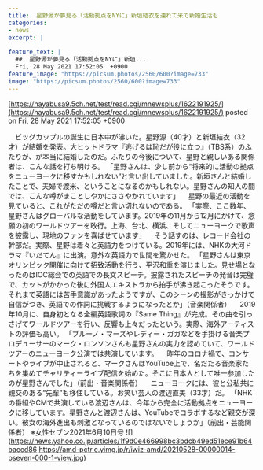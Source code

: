 ```yaml
---
title:  星野源が夢見る「活動拠点をNYに」新垣結衣を連れて米で新婚生活も  
categories:
- news
excerpt: |
  
feature_text: |
  ##  星野源が夢見る「活動拠点をNYに」新垣...
  Fri, 28 May 2021 17:52:05  +0900
feature_image: "https://picsum.photos/2560/600?image=733"
image: "https://picsum.photos/2560/600?image=733"
---
```


[https://hayabusa9.5ch.net/test/read.cgi/mnewsplus/1622191925/](https://hayabusa9.5ch.net/test/read.cgi/mnewsplus/1622191925/)
posted on Fri, 28 May 2021 17:52:05  +0900

<!--more-->

　ビッグカップルの誕生に日本中が沸いた。星野源（40才）と新垣結衣（32才）が結婚を発表。大ヒットドラマ『逃げるは恥だが役に立つ』（TBS系）のふたりが、が本当に結婚したのだ。ふたりの今後について、星野と親しいある関係者は、こんな話を打ち明ける。 「星野さんは、少し前から“将来的に活動の拠点をニューヨークに移すかもしれない”と言い出していました。新垣さんと結婚したことで、夫婦で渡米、ということになるのかもしれない。星野さんの知人の間では、こんな噂がまことしやかにささやかれています」 　星野の最近の活動を見ていると、これがただの噂だと言い切れないのである。 「実際、ここ数年、星野さんはグローバルな活動をしています。2019年の11月から12月にかけて、念願の初のワールドツアーを敢行。上海、台北、横浜、そしてニューヨークで歌声を披露し、現地のファンを喜ばせています」 　そう話すのは、レコード会社の幹部だ。実際、星野は着々と英語力をつけている。2019年には、NHKの大河ドラマ『いだてん』に出演。意外な英語力で世間を驚かせた。 「星野さんは東京オリンピック開催に向けて招致活動を行う、平沢和重を演じました。見せ場となったのはIOC総会での英語での長文スピーチ。披露されたスピーチの発音は完璧で、カットがかかった後に外国人エキストラから拍手が沸き起こったそうです。それまで英語には苦手意識があったようですが、このシーンの撮影がきっかけで自信がつき、英語での作詞に挑戦するようになったとか」（音楽関係者） 　2019年10月に、自身初となる全編英語歌詞の『Same Thing』が完成。その曲を引っさげてワールドツアーを行い、反響も上々だったという。実際、海外アーティストの評価も高い。 「ブルーノ・マーズやレディー・ガガなどを手掛ける音楽プロデューサーのマーク・ロンソンさんも星野さんの実力を認めていて、ワールドツアーのニューヨーク公演では共演しています。 　昨年のコロナ禍で、コンサートやライブが中止されると、マークさんはYouTube上で、名だたる音楽家たちを集めてチャリティーライブ配信を始めた。そこに日本人として唯一参加したのが星野さんでした」（前出・音楽関係者） 　ニューヨークには、彼と公私共に親交のある“先輩”も移住している。お笑い芸人の渡辺直美（33才）だ。 「NHKの番組やCMで共演している渡辺さんは、今年から完全に活動拠点をニューヨークに移しています。星野さんと渡辺さんは、YouTubeでコラボするなど親交が深い。彼女の海外進出も刺激となっているのではないでしょうか」（前出・芸能関係者） ※女性セブン2021年6月10日号 ![](https://news.yahoo.co.jp/articles/1f9d0e466998bc3bdcb49ed51ece91b64baccd86 https://amd-pctr.c.yimg.jp/r/iwiz-amd/20210528-00000014-pseven-000-1-view.jpg)
